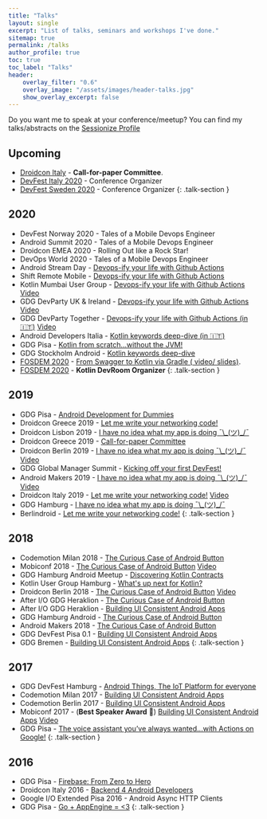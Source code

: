 ```yaml
---
title: "Talks"
layout: single
excerpt: "List of talks, seminars and workshops I've done."
sitemap: true
permalink: /talks
author_profile: true
toc: true
toc_label: "Talks"
header:
    overlay_filter: "0.6"
    overlay_image: "/assets/images/header-talks.jpg"
    show_overlay_excerpt: false
---
```


Do you want me to speak at your conference/meetup? You can find my talks/abstracts on the [Sessionize Profile](https://sessionize.com/cortinico/)

## Upcoming

* [Droidcon Italy](https://droidcon.it) - **Call-for-paper Committee**.
* [DevFest Italy 2020](https://devfest.it) - Conference Organizer
* [DevFest Sweden 2020](https://devfest.se) - Conference Organizer
{: .talk-section }

## 2020

* DevFest Norway 2020 - Tales of a Mobile Devops Engineer
* Android Summit 2020 - Tales of a Mobile Devops Engineer
* Droidcon EMEA 2020 - Rolling Out like a Rock Star!
* DevOps World 2020 - Tales of a Mobile Devops Engineer
* Android Stream Day - [<i class="fab fa-slideshare"></i> Devops-ify your life with Github Actions](https://bit.ly/ghactions)
* Shift Remote Mobile - [<i class="fab fa-slideshare"></i> Devops-ify your life with Github Actions](https://bit.ly/ghactions)
* Kotlin Mumbai User Group - [<i class="fab fa-slideshare"></i> Devops-ify your life with Github Actions](https://bit.ly/ghactions) [<i class="fab fa-youtube"></i> Video](https://youtu.be/3b8qOSHxGIw)
* GDG DevParty UK & Ireland - [<i class="fab fa-slideshare"></i> Devops-ify your life with Github Actions](https://bit.ly/ghactions) [<i class="fab fa-youtube"></i> Video](https://youtu.be/rR6ARVVfK5I?t=2667)
* GDG DevParty Together - [<i class="fab fa-slideshare"></i> Devops-ify your life with Github Actions (in 🇮🇹)](https://bit.ly/ghactions) [<i class="fab fa-youtube"></i> Video](https://bit.ly/ghactions-video)
* Android Developers Italia - [<i class="fab fa-youtube"></i> Kotlin keywords deep-dive (in 🇮🇹)](https://youtu.be/p_URjhF4gvo)
* GDG Pisa - [<i class="fab fa-youtube"></i> Kotlin from scratch...without the JVM!](https://youtu.be/y1xIp-DG2aw)
* GDG Stockholm Android - [<i class="fab fa-youtube"></i> Kotlin keywords deep-dive](https://youtu.be/B1ezr5rrpq8)
* [FOSDEM 2020](https://fosdem.org/2020/schedule/track/kotlin/) - [From Swagger to Kotlin via Gradle (<i class="fab fa-youtube"></i> video/ <i class="fab fa-slideshare"></i> slides)](https://fosdem.org/2020/schedule/event/kotlin_from_swagger_to_kotlin/).
* [FOSDEM 2020](https://fosdem.org/2020/schedule/track/kotlin/) - **Kotlin DevRoom Organizer**
{: .talk-section }
 
## 2019

* GDG Pisa - [Android Development for Dummies](https://www.meetup.com/GDG-Pisa/events/267072294/) 
* Droidcon Greece 2019 - [<i class="fab fa-slideshare"></i> Let me write your networking code!](http://bit.ly/slides-codegen)
* Droidcon Lisbon 2019 - [<i class="fab fa-slideshare"></i> I have no idea what my app is doing ¯\\\_(ツ)_/¯](http://bit.ly/ihavenoideawhatmyappisdoing)
* Droidcon Greece 2019 - [Call-for-paper Committee](https://droidcon.gr/)
* Droidcon Berlin 2019 - [<i class="fab fa-slideshare"></i> I have no idea what my app is doing ¯\\\_(ツ)_/¯](http://bit.ly/ihavenoideawhatmyappisdoing) [<i class="fab fa-youtube"></i> Video](https://www.droidcon.com/media-detail?video=352670033)
* GDG Global Manager Summit - [<i class="fab fa-slideshare"></i> Kicking off your first DevFest!](http://bit.ly/howtodevfest)
* Android Makers 2019 - [<i class="fab fa-slideshare"></i> I have no idea what my app is doing ¯\\\_(ツ)_/¯](http://bit.ly/ihavenoideawhatmyappisdoing) [<i class="fab fa-youtube"></i> Video](https://www.youtube.com/watch?v=GtZ-WZWoneQ)
* Droidcon Italy 2019 - [<i class="fab fa-slideshare"></i> Let me write your networking code!](http://bit.ly/slides-codegen) [<i class="fab fa-youtube"></i> Video](https://www.youtube.com/watch?v=A8kL2QYp8wE)
* GDG Hamburg - [<i class="fab fa-slideshare"></i> I have no idea what my app is doing ¯\\\_(ツ)_/¯](http://bit.ly/ihavenoideawhatmyappisdoing)
* Berlindroid - [<i class="fab fa-slideshare"></i> Let me write your networking code!](http://bit.ly/slides-codegen)
{: .talk-section }

## 2018

* Codemotion Milan 2018 - [<i class="fab fa-slideshare"></i> The Curious Case of Android Button](http://bit.ly/androidbuttons)
* Mobiconf 2018 - [<i class="fab fa-slideshare"></i> The Curious Case of Android Button](http://bit.ly/androidbuttons) [<i class="fab fa-youtube"></i> Video](https://www.youtube.com/watch?v=lUaAbWLLNxM)
* GDG Hamburg Android Meetup - [<i class="fab fa-slideshare"></i> Discovering Kotlin Contracts](http://bit.ly/ktcontracts-slides)
* Kotlin User Group Hamburg - [<i class="fab fa-slideshare"></i> What's up next for Kotlin?](http://bit.ly/kotlin13)
* Droidcon Berlin 2018 - [<i class="fab fa-slideshare"></i> The Curious Case of Android Button](http://bit.ly/androidbuttons) [<i class="fab fa-youtube"></i> Video](https://www.youtube.com/watch?v=6MmzwZMYWoA)
* After I/O GDG Heraklion - [<i class="fab fa-slideshare"></i> The Curious Case of Android Button](http://bit.ly/androidbuttons)
* After I/O GDG Heraklion - [<i class="fab fa-slideshare"></i> Building UI Consistent Android Apps](http://bit.ly/uiconsistency)
* GDG Hamburg Android - [<i class="fab fa-slideshare"></i> The Curious Case of Android Button](http://bit.ly/androidbuttons)
* Android Makers 2018 - [<i class="fab fa-slideshare"></i> The Curious Case of Android Button](http://bit.ly/androidbuttons)
* GDG DevFest Pisa 0.1 - [<i class="fab fa-slideshare"></i> Building UI Consistent Android Apps](http://bit.ly/uiconsistency)
* GDG Bremen - [<i class="fab fa-slideshare"></i> Building UI Consistent Android Apps](http://bit.ly/uiconsistency)
{: .talk-section }

## 2017

* GDG DevFest Hamburg - [<i class="fab fa-slideshare"></i> Android Things, The IoT Platform for everyone](http://bit.ly/devfesthh-iot)
* Codemotion Milan 2017 - [<i class="fab fa-slideshare"></i> Building UI Consistent Android Apps](http://bit.ly/uiconsistency)
* Codemotion Berlin 2017 - [<i class="fab fa-slideshare"></i> Building UI Consistent Android Apps](http://bit.ly/uiconsistency)
* Mobiconf 2017 - (**Best Speaker Award** 🎉) [<i class="fab fa-slideshare"></i> Building UI Consistent Android Apps](http://bit.ly/uiconsistency) [<i class="fab fa-youtube"></i> Video](https://www.youtube.com/watch?v=Af6HUzlF-7k)
* GDG Pisa - [<i class="fab fa-slideshare"></i> The voice assistant you’ve always wanted...with Actions on Google!](http://bit.ly/actionsongoogle)
{: .talk-section }

## 2016

* GDG Pisa - [<i class="fab fa-slideshare"></i> Firebase: From Zero to Hero](http://bit.ly/firebasefrom0tohero)
* Droidcon Italy 2016 - [<i class="fab fa-slideshare"></i> Backend 4 Android Developers](https://backend4android.github.io/)
* Google I/O Extended Pisa 2016 - Android Async HTTP Clients
* GDG Pisa - [<i class="fab fa-slideshare"></i> Go + AppEngine = <3](http://bit.ly/goappengine)
{: .talk-section }

